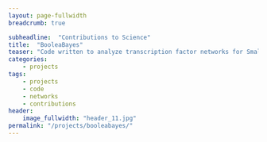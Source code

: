 ```yaml
---
layout: page-fullwidth
breadcrumb: true

subheadline:  "Contributions to Science"
title:  "BooleaBayes"
teaser: "Code written to analyze transcription factor networks for Small Cell Lung Cancer phenotypes."
categories:
    - projects
tags:
    - projects
    - code
    - networks
    - contributions
header:
    image_fullwidth: "header_11.jpg"
permalink: "/projects/booleabayes/"
---
```



